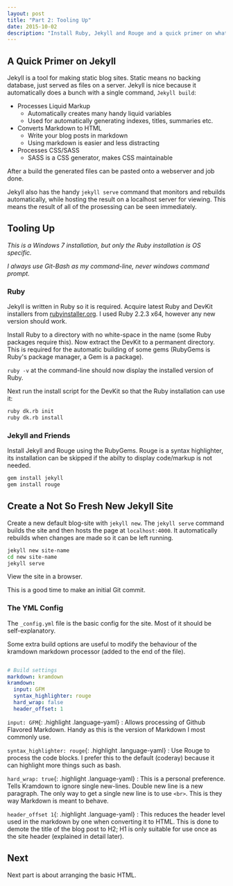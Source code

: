 ```yaml
---
layout: post
title: "Part 2: Tooling Up"
date: 2015-10-02
description: "Install Ruby, Jekyll and Rouge and a quick primer on what Jekyll gives you."
---
```


## A Quick Primer on Jekyll

Jekyll is a tool for making static blog sites.
Static means no backing database, just served as files on a server.
Jekyll is nice because it automatically does a bunch with a single command, `Jekyll build`:

* Processes Liquid Markup
    - Automatically creates many handy liquid variables
    - Used for automatically generating indexes, titles, summaries etc.
* Converts Markdown to HTML
    - Write your blog posts in markdown
    - Using markdown is easier and less distracting
* Processes CSS/SASS
    - SASS is a CSS generator, makes CSS maintainable

After a build the generated files can be pasted onto a webserver and job done.

Jekyll also has the handy `jekyll serve` command that monitors and rebuilds automatically, while hosting the result on a localhost server for viewing.
This means the result of all of the prosessing can be seen immediately.

## Tooling Up

_This is a Windows 7 installation, but only the Ruby installation is OS specific._

_I always use Git-Bash as my command-line, never windows command prompt._


### Ruby

Jekyll is written in Ruby so it is required.
Acquire latest Ruby and DevKit installers from [rubyinstaller.org](http://rubyinstaller.org/downloads/).
I used Ruby 2.2.3 x64, however any new version should work.

Install Ruby to a directory with no white-space in the name (some Ruby packages require this).
Now extract the DevKit to a permanent directory.
This is required for the automatic building of some gems (RubyGems is Ruby's package manager, a Gem is a package).

`ruby -v` at the command-line should now display the installed version of Ruby.

Next run the install script for the DevKit so that the Ruby installation can use it:

```bash
ruby dk.rb init
ruby dk.rb install
```


### Jekyll and Friends

Install Jekyll and Rouge using the RubyGems. 
Rouge is a syntax highlighter, its installation can be skipped if the abilty to display code/markup is not needed.

```bash
gem install jekyll
gem install rouge
```


## Create a Not So Fresh New Jekyll Site

Create a new default blog-site with `jekyll new`.
The `jekyll serve` command builds the site and then hosts the page at `localhost:4000`.
It automatically rebuilds when changes are made so it can be left running.

```bash
jekyll new site-name
cd new site-name
jekyll serve
```

View the site in a browser.

This is a good time to make an initial Git commit.


### The YML Config

The `_config.yml` file is the basic config for the site. Most of it should be self-explanatory.

Some extra build options are useful to modify the behaviour of the kramdown markdown processor (added to the end of the file).

```yaml

# Build settings
markdown: kramdown
kramdown:
  input: GFM
  syntax_highlighter: rouge
  hard_wrap: false
  header_offset: 1
```

`input: GFM`{: .highlight .language-yaml} 
: Allows processing of Github Flavored Markdown. Handy as this is the version of Markdown I most commonly use.

`syntax_highlighter: rouge`{: .highlight .language-yaml} 
: Use Rouge to process the code blocks. I prefer this to the default (coderay) because it can highlight more things such as bash.

`hard_wrap: true`{: .highlight .language-yaml} 
: This is a personal preference. Tells Kramdown to ignore single new-lines. 
Double new line is a new paragraph.
The only way to get a single new line is to use `<br>`.
This is they way Markdown is meant to behave.

`header_offset 1`{: .highlight .language-yaml} 
: This reduces the header level used in the markdown by one when converting it to HTML.
This is done to demote the title of the blog post to H2; H1 is only suitable for use once as the site header (explained in detail later).

## Next

Next part is about arranging the basic HTML.